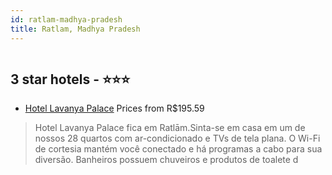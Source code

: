 ```yaml
---
id: ratlam-madhya-pradesh
title: Ratlam, Madhya Pradesh
---
```


<center><img src="https://i.travelapi.com/hotels/30000000/29150000/29146800/29146788/b44c505b_z.jpg" alt="" /></center>


##  3 star hotels - ⭐️⭐️⭐️

-    [Hotel Lavanya Palace](https://www.hurb.com/br/aud/https://www.hurb.com/br/hotels/ratlam/hotel-lavanya-palace-HT-8Q5V?cmp=18055) Prices from R$195.59
   > Hotel Lavanya Palace fica em Ratlām.Sinta-se em casa em um de nossos 28 quartos com ar-condicionado e TVs de tela plana. O Wi-Fi de cortesia mantém você conectado e há programas a cabo para sua diversão. Banheiros possuem chuveiros e produtos de toalete d
